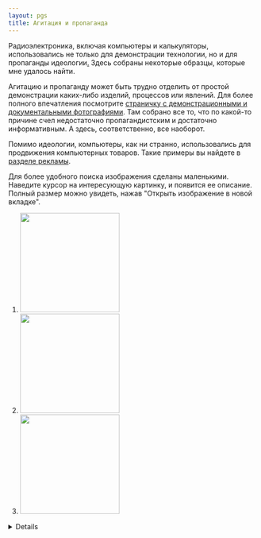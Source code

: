 ```yaml
---
layout: pgs
title: Агитация и пропаганда
---
```


Радиоэлектроника, включая компьютеры и калькуляторы, использовались не только для демонстрации технологии, но и для пропаганды идеологии[.](. "Но у нее бывают и минусы...") Здесь собраны некоторые образцы, которые мне удалось найти.

Агитацию и пропаганду может быть трудно отделить от простой демонстрации каких-либо изделий, процессов или явлений. Для более полного впечатления посмотрите [страничку с демонстрационными и документальными фотографиями](../documentary). Там собрано все то, что по какой-то причине счел недостаточно пропагандистским и достаточно информативным. А здесь, соответственно, все наоборот.

Помимо идеологии, компьютеры, как ни странно, использовались для продвижения компьютерных товаров. Такие примеры вы найдете в [разделе рекламы](../advetisement).

Для более удобного поиска изображения сделаны маленькими. Наведите курсор на интересующую картинку, и появится ее описание. Полный размер можно увидеть, нажав "Открыть изображение в новой вкладке".

1) <img src="https://archive.radio.ru/web/img/1986/b.1986-01.000.jpg" width="200" title="">
2) <img src="https://archive.radio.ru/web/img/1984/f.1984-08.001.jpg" width="200" title="">
3) <img src="https://archive.radio.ru/web/img/1985/b.1985-09.018.jpg" width="200" title="">
<details>
  1. Журнал 'Радио', № 1 (январь) за 1986 г. На этом съезде эпоха развитого социализма будет названа 'эпохой застоя', и впервые обратит на себя внимание широкой общественности тогда еще первый секретарь Московского горкома партии Б.Н.Ельцин.
  2. Журнал 'Радио', № 8 (август) за 1984 г. На 2-й странице обложки представлен коллаж из обложек журналов прошлых лет, начиная с 1975 по 1984 (кроме 1982). На обложке за 1977 г. изображены три устройства: калькуляторы Б3-18А, Б3-18М и неизвестный мне калькулятор вверху. В 'агитпроп' эта страница помещена только из-за Ленина и съезда КПСС. Саму обложку с калькуляторами можно увидеть в разделе 'Реклама'
  3. Журнал 'Радио', № 9 (сентябрь) за 1985 г. Микрофиша - это что-то вроде набора микрофотографий, расположенных в несколько рядов. Не то чтобы относится к вычислительной технике, но всяко относится к информатике и хранению данных. Пусть будет и в музее, и в этом разделе, раз уж на наших микрофишах напечатали Полное собрание сочинений В.И.Ленина.
</details>


